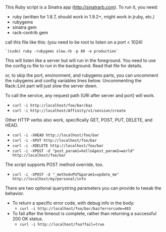 This Ruby script is a Sinatra app (http://sinatrarb.com).
To run it, you need:

* ruby (written for 1.8.7, should work in 1.9.2+, might work in jruby, etc.)
* rubygems
* sinatra gem
* rack-contrib gem

call this file like this: (you need to be root to listen on a port < 1024)

    `(sudo) ruby -rubygems slow.rb -p 80 -e production`

This will listen like a server but will run in the foreground.
You need to use the config.ru file to run in the background. Read that file for details.

or, to skip the port, environment, and rubygems
parts, you can uncomment the rubygems and
config variables lines below. Uncommenting the
Rack::Lint part will just slow the server down.


To call the service, any request path (URI after server and port) will work.

* `curl -i http://localhost/foo/bar/baz`
* `curl -i http://localhost/Affinity/v1/session/create`

Other HTTP verbs also work, specifically GET, POST, PUT, DELETE, and HEAD.

* `curl -i -XHEAD http://localhost/foo/bar`
* `curl -i -XPUT http://localhost/foo/bar`
* `curl -i -XDELETE http://localhost/foo/bar`
* `curl -i -XPOST -d "post_param1=hello&post_param2=world" http://localhost/foo/bar`

The script supports POST method override, too.

* `curl -i -XPOST -d "_method=PUT&param1=update_me" http://localhost/my/personal/info`

There are two optional querystring parameters you can provide to tweak the behavior.

* To return a specific error code, with debug info in the body:
   * `curl -i http://localhost/foo/bar/baz?errorcode=403`
* To fail after the timeout is complete, rather than returning a successful 200 OK status.
   * `curl -i http://localhost/foo?fail=true`

